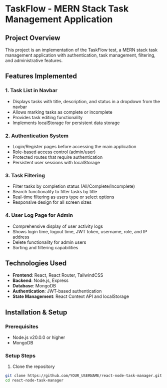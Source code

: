 
# TaskFlow - MERN Stack Task Management Application

## Project Overview
This project is an implementation of the TaskFlow test, a MERN stack task management application with authentication, task management, filtering, and administrative features.

## Features Implemented

### 1. Task List in Navbar
- Displays tasks with title, description, and status in a dropdown from the navbar
- Allows marking tasks as complete or incomplete
- Provides task editing functionality
- Implements localStorage for persistent data storage

### 2. Authentication System
- Login/Register pages before accessing the main application
- Role-based access control (admin/user)
- Protected routes that require authentication
- Persistent user sessions with localStorage

### 3. Task Filtering
- Filter tasks by completion status (All/Complete/Incomplete)
- Search functionality to filter tasks by title
- Real-time filtering as users type or select options
- Responsive design for all screen sizes

### 4. User Log Page for Admin
- Comprehensive display of user activity logs
- Shows login time, logout time, JWT token, username, role, and IP address
- Delete functionality for admin users
- Sorting and filtering capabilities

## Technologies Used
- **Frontend**: React, React Router, TailwindCSS
- **Backend**: Node.js, Express
- **Database**: MongoDB
- **Authentication**: JWT-based authentication
- **State Management**: React Context API and localStorage

## Installation & Setup

### Prerequisites
- Node.js v20.0.0 or higher
- MongoDB

### Setup Steps
1. Clone the repository
```bash
git clone https://github.com/YOUR_USERNAME/react-node-task-manager.git
cd react-node-task-manager
